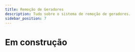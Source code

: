 ```yaml
---
title: Remoção de Geradores
description: Tudo sobre o sistema de remoção de geradores.
sidebar_position: 7
---
```


# Em construção